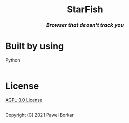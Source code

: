 <div align= "center">
<h1>StarFish</h1>
<h3><i>Browser that deosn't track you</i></h3>
</div>

# Built by using

Python
<br>
<br>


# License

[AGPL-3.0 License](LICENSE) 

<br>
 Copyright (C) 2021  Pawel Borkar
